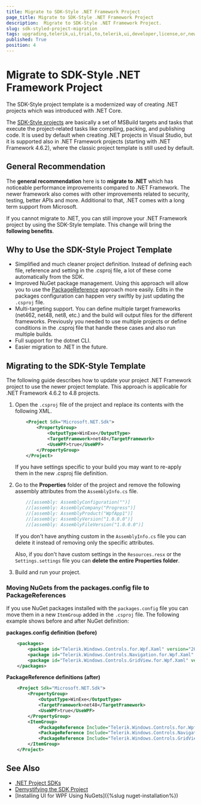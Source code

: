 ```yaml
---
title: Migrate to SDK-Style .NET Framework Project
page_title: Migrate to SDK-Style .NET Framework Project
description:  Migrate to SDK-Style .NET Framework Project.
slug: sdk-styled-project-migration
tags: upgrading,telerik,ui,trial,to,telerik,ui,developer,license,or,newer,version,netframework
published: True
position: 4
---
```


# Migrate to SDK-Style .NET Framework Project

The SDK-Style project template is a modernized way of creating .NET projects which was introduced with .NET Core.

The [SDK-Style projects](https://learn.microsoft.com/en-us/dotnet/core/project-sdk/overview) are basically a set of MSBuild targets and tasks that execute the project-related tasks like compiling, packing, and publishing code. It is used by default when creating .NET projects in Visual Studio, but it is supported also in .NET Framework projects (starting with .NET Framework 4.6.2), where the classic project template is still used by default. 

## General Recommendation

The __general recommendation__ here is to __migrate to .NET__ which has noticeable performance improvements compared to .NET Framework. The newer framework also comes with other improvements related to security, testing, better APIs and more. Additional to that, .NET comes with a long term support from Microsoft.

If you cannot migrate to .NET, you can still improve your .NET Framework project by using the SDK-Style template. This change will bring the __following benefits__.

## Why to Use the SDK-Style Project Template

* Simplified and much cleaner project definition. Instead of defining each file, reference and setting in the .csproj file, a lot of these come automatically from the SDK.
* Improved NuGet package management. Using this approach will allow you to use the [PackageReference](https://learn.microsoft.com/en-us/nuget/consume-packages/package-references-in-project-files) approach more easily. Edits in the packages configuration can happen very swiftly by just updating the `.csproj` file.
* Multi-targeting support. You can define multiple target frameworks (net462, net48, net8, etc.) and the build will output files for the different frameworks. Previously you needed to use multiple projects or define conditions in the .csproj file that handle these cases and also run multiple builds.
* Full support for the dotnet CLI.
* Easier migration to .NET in the future.

## Migrating to the SDK-Style Template

The following guide describes how to update your project .NET Framework project to use the newer project template. This approach is applicable for .NET Framework 4.6.2 to 4.8 projects.

1. Open the `.csproj` file of the project and replace its contents with the following XML.
	
	```XML
		<Project Sdk="Microsoft.NET.Sdk">
			<PropertyGroup>
				<OutputType>WinExe</OutputType>
				<TargetFramework>net48</TargetFramework>
				<UseWPF>true</UseWPF>
			</PropertyGroup>
		</Project>
	```	
	
	If you have settings specific to your build you may want to re-apply them in the new .csproj file definition.
	
1. Go to the __Properties__ folder of the project and remove the following assembly attributes from the `AssemblyInfo.cs` file.
	
	```C#
		//[assembly: AssemblyConfiguration("")]
		//[assembly: AssemblyCompany("Progress")]
		//[assembly: AssemblyProduct("WpfApp1")]
		//[assembly: AssemblyVersion("1.0.0.0")]
		//[assembly: AssemblyFileVersion("1.0.0.0")]
	```	

	If you don't have anything custom in the `AssemblyInfo.cs` file you can delete it instead of removing only the specific attributes.
	
 	Also, if you don't have custom settings in the `Resources.resx` or the `Settings.settings` file you can __delete the entire Properties folder__.

1. Build and run your project.

### Moving NuGets from the packages.config file to PackageReferences

If you use NuGet packages installed with the `packages.config` file you can move them in a new `ItemGroup` added in the `.csproj` file. The following example shows before and after NuGet definition:

__packages.config definition (before)__
```XML
	<packages>
		<package id="Telerik.Windows.Controls.for.Wpf.Xaml" version="2025.2.521" targetFramework="net46" />
		<package id="Telerik.Windows.Controls.Navigation.for.Wpf.Xaml" version="2025.2.521" targetFramework="net46" />
		<package id="Telerik.Windows.Controls.GridView.for.Wpf.Xaml" version="2025.2.521" targetFramework="net46" />
	</packages>
```	

__PackageReference definitions (after)__
```XML
	<Project Sdk="Microsoft.NET.Sdk">
		<PropertyGroup>
			<OutputType>WinExe</OutputType>
			<TargetFramework>net48</TargetFramework>
			<UseWPF>true</UseWPF>
		</PropertyGroup>
		<ItemGroup>
			<PackageReference Include="Telerik.Windows.Controls.for.Wpf.Xaml" Version="2025.2.521" />
			<PackageReference Include="Telerik.Windows.Controls.Navigation.for.Wpf.Xaml" Version="2025.2.521" />
			<PackageReference Include="Telerik.Windows.Controls.GridView.for.Wpf.Xaml" Version="2025.2.521" />
		</ItemGroup>	
	</Project>
```	

## See Also  
* [.NET Project SDKs](https://learn.microsoft.com/en-us/dotnet/core/project-sdk/overview)
* [Demystifying the SDK Project](https://dansiegel.net/post/2018/08/21/demystifying-the-sdk-project)
* [Installing UI for WPF Using NuGets]({%slug nuget-installation%})
